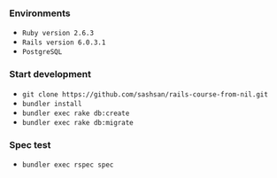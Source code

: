 ### Environments
* `Ruby version 2.6.3`
* `Rails version 6.0.3.1`
* `PostgreSQL`

### Start development
* `git clone https://github.com/sashsan/rails-course-from-nil.git`
* `bundler install`
* `bundler exec rake db:create`
* `bundler exec rake db:migrate`

### Spec test
* `bundler exec rspec spec`
